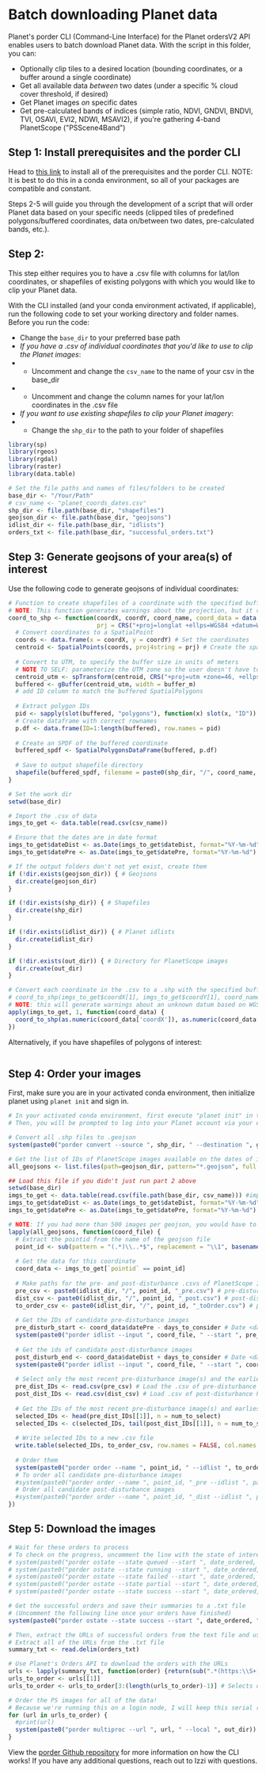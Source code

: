 # Batch downloading Planet data

Planet's porder CLI (Command-Line Interface) for the Planet ordersV2 API enables users to batch download Planet data. With the script in this folder, you can: 
- Optionally clip tiles to a desired location (bounding coordinates, or a buffer around a single coordinate)
- Get all available data _between_ two dates (under a specific % cloud cover threshold, if desired)
- Get Planet images _on_ specific dates
- Get pre-calculated bands of indices (simple ratio, NDVI, GNDVI, BNDVI, TVI, OSAVI, EVI2, NDWI, MSAVI2), if you're gathering 4-band PlanetScope ("PSScene4Band")

## Step 1: Install prerequisites and the porder CLI
Head to [this link](https://github.com/tyson-swetnam/porder#prerequisites) to install all of the prerequisites and the porder CLI.
NOTE: It is best to do this in a conda environment, so all of your packages are compatible and constant. 

Steps 2-5 will guide you through the development of a script that will order Planet data based on your specific needs (clipped tiles of predefined polygons/buffered coordinates, data on/between two dates, pre-calculated bands, etc.).

## Step 2: 
This step either requires you to have a .csv file with columns for lat/lon coordinates, or shapefiles of existing polygons with which you would like to clip your Planet data. 

With the CLI installed (and your conda environment activated, if applicable), run the following code to set your working directory and folder names. 
Before you run the code: 
- Change the `base_dir` to your preferred base path
- *If you have a .csv of individual coordinates that you'd like to use to clip the Planet images*: 
- - Uncomment and change the `csv_name` to the name of your csv in the base_dir
- - Uncomment and change the column names for your lat/lon coordinates in the .csv file
- *If you want to use existing shapefiles to clip your Planet imagery*: 
- - Change the `shp_dir` to the path to your folder of shapefiles

```r
library(sp)
library(rgeos)
library(rgdal)
library(raster)
library(data.table)

# Set the file paths and names of files/folders to be created 
base_dir <- "/Your/Path"
# csv_name <- "planet_coords_dates.csv"
shp_dir <- file.path(base_dir, "shapefiles")
geojson_dir <- file.path(base_dir, "geojsons") 
idlist_dir <- file.path(base_dir, "idlists")
orders_txt <- file.path(base_dir, "successful_orders.txt")
```

## Step 3: Generate geojsons of your area(s) of interest 
Use the following code to generate geojsons of individual coordinates: 
``` r
# Function to create shapefiles of a coordinate with the specified buffer
# NOTE: This function generates warnings about the projection, but it creates the correct buffered coordinates
coord_to_shp <- function(coordX, coordY, coord_name, coord_data = data.frame(), buffer_m = buffer, utm_zone = utm_zone, 
                         prj = CRS("+proj=longlat +ellps=WGS84 +datum=WGS84 +no_defs")) {
  # Convert coordinates to a SpatialPoint
  coords <- data.frame(x = coordX, y = coordY) # Set the coordinates
  centroid <- SpatialPoints(coords, proj4string = prj) # Create the spatialPoints
  
  # Convert to UTM, to specify the buffer size in units of meters 
  # NOTE TO SELF: parameterize the UTM zone so the user doesn't have to change it in the code
  centroid_utm <- spTransform(centroid, CRS("+proj=utm +zone=46, +ellps=WGS84")) # Convert to UTM
  buffered <- gBuffer(centroid_utm, width = buffer_m)
  # add ID column to match the buffered SpatialPolygons
  
  # Extract polygon IDs
  pid <- sapply(slot(buffered, "polygons"), function(x) slot(x, "ID"))
  # Create dataframe with correct rownames
  p.df <- data.frame(ID=1:length(buffered), row.names = pid)
  
  # Create an SPDF of the buffered coordinate
  buffered_spdf <- SpatialPolygonsDataFrame(buffered, p.df)
  
  # Save to output shapefile directory
  shapefile(buffered_spdf, filename = paste0(shp_dir, "/", coord_name, ".shp"))
}

# Set the work dir
setwd(base_dir)

# Import the .csv of data
imgs_to_get <- data.table(read.csv(csv_name))

# Ensure that the dates are in date format
imgs_to_get$dateDist <- as.Date(imgs_to_get$dateDist, format="%Y-%m-%d")
imgs_to_get$datePre <- as.Date(imgs_to_get$datePre, format="%Y-%m-%d")

# If the output folders don't not yet exist, create them
if (!dir.exists(geojson_dir)) { # Geojsons
  dir.create(geojson_dir)
}

if (!dir.exists(shp_dir)) { # Shapefiles
  dir.create(shp_dir)
}

if (!dir.exists(idlist_dir)) { # Planet idlists
  dir.create(idlist_dir)
}

if (!dir.exists(out_dir)) { # Directory for PlanetScope images
  dir.create(out_dir)
}

# Convert each coordinate in the .csv to a .shp with the specified buffer size in output shapefile folder
# coord_to_shp(imgs_to_get$coordX[1], imgs_to_get$coordY[1], coord_name = imgs_to_get$pointid[1]) # to test
# NOTE: this will generate warnings about an unknown datum based on WGS84 ellipsoid, you can ignore it!
apply(imgs_to_get, 1, function(coord_data) {
  coord_to_shp(as.numeric(coord_data['coordX']), as.numeric(coord_data['coordY']), coord_name = coord_data['pointid'])
})
```

Alternatively, if you have shapefiles of polygons of interest: 
```

```

## Step 4: Order your images 
First, make sure you are in your activated conda environment, then initialize planet using `planet init` and sign in.

``` r
# In your activated conda environment, first execute "planet init" in terminal 
# Then, you will be prompted to log into your Planet account via your email and password.

# Convert all .shp files to .geojson
system(paste0("porder convert --source ", shp_dir, " --destination ", geojson_dir))

# Get the list of IDs of PlanetScope images available on the dates of interest
all_geojsons <- list.files(path=geojson_dir, pattern="*.geojson", full.names=TRUE)

## Load this file if you didn't just run part 2 above
setwd(base_dir)
imgs_to_get <- data.table(read.csv(file.path(base_dir, csv_name))) #import csv of desired points
imgs_to_get$dateDist <- as.Date(imgs_to_get$dateDist, format="%Y-%m-%d")
imgs_to_get$datePre <- as.Date(imgs_to_get$datePre, format="%Y-%m-%d")

# NOTE: If you had more than 500 images per geojson, you would have to add a command to split the idlist into separate .csvs of max length 500
lapply(all_geojsons, function(coord_file) {
  # Extract the pointid from the name of the geojson file
  point_id <- sub(pattern = "(.*)\\..*$", replacement = "\\1", basename(coord_file))
  
  # Get the data for this coordinate
  coord_data <- imgs_to_get[`pointid` == point_id]
  
  # Make paths for the pre- and post-disturbance .csvs of PlanetScope IDs, and IDs to order
  pre_csv <- paste0(idlist_dir, "/", point_id, "_pre.csv") # pre-disturbance IDs
  dist_csv <- paste0(idlist_dir, "/", point_id, "_post.csv") # post-disturbance IDs
  to_order_csv <- paste0(idlist_dir, "/", point_id, "_toOrder.csv") # pre- and post-disturbance IDs to order
  
  # Get the IDs of candidate pre-disturbance images 
  pre_disturb_start <- coord_data$datePre - days_to_consider # Date <days_to_consider> days before the pre-disturbance date
  system(paste0("porder idlist --input ", coord_file, " --start ", pre_disturb_start, " --end ", coord_data$datePre, " --item ", item_type, " --asset ", asset_type, " --outfile ", pre_csv, " --cmin ", min_cloud_cover, " --cmax ", max_cloud_cover, " --overlap ", area_overlap))
  
  # Get the ids of candidate post-disturbance images
  post_disturb_end <- coord_data$dateDist + days_to_consider # Date <days_to_consider> days after the disturbance date
  system(paste0("porder idlist --input ", coord_file, " --start ", coord_data$dateDist, " --end ", post_disturb_end, " --item ", item_type, " --asset ", asset_type, " --outfile ", dist_csv, " --cmin ", min_cloud_cover, " --cmax ", max_cloud_cover, " --overlap ", area_overlap))
  
  # Select only the most recent pre-disturbance image(s) and the earliest post-disturbance image(s) available
  pre_dist_IDs <- read.csv(pre_csv) # Load the .csv of pre-disturbance PlanetScope image IDs
  post_dist_IDs <- read.csv(dist_csv) # Load .csv of post-disturbance PlanetScope image IDs
  
  # Get the IDs of the most recent pre-disturbance image(s) and earliest post-disturbance image(s)
  selected_IDs <- head(pre_dist_IDs[[1]], n = num_to_select)
  selected_IDs <- c(selected_IDs, tail(post_dist_IDs[[1]], n = num_to_select))
  
  # Write selected IDs to a new .csv file 
  write.table(selected_IDs, to_order_csv, row.names = FALSE, col.names = FALSE)
  
  # Order them
  system(paste0("porder order --name ", point_id, " --idlist ", to_order_csv, " --item ", item_type, " --bundle ", bundle, " --boundary ", coord_file, " --op ", ops))
  # To order all candidate pre-disturbance images
  #system(paste0("porder order --name ", point_id, "_pre --idlist ", paste0(idlist_dir, "/", point_id, "_pre.csv"), " --item ", item_type, " --bundle ", bundle, " --boundary ", coord_file, " --op ", ops))
  # Order all candidate post-disturbance images 
  #system(paste0("porder order --name ", point_id, "_dist --idlist ", paste0(idlist_dir, "/", point_id, "_dist.csv"), " --item ", item_type, " --bundle ", bundle, " --boundary ", coord_file, " --op ", ops))
})
```

## Step 5: Download the images
``` r
# Wait for these orders to process 
# To check on the progress, uncomment the line with the state of interest (queued, running, success, failed, partial) 
# system(paste0("porder ostate --state queued --start ", date_ordered, " --end ", date_today))
# system(paste0("porder ostate --state running --start ", date_ordered, " --end ", date_today))
# system(paste0("porder ostate --state failed --start ", date_ordered, " --end ", date_today))
# system(paste0("porder ostate --state partial --start ", date_ordered, " --end ", date_today))
# system(paste0("porder ostate --state success --start ", date_ordered, " --end ", date_today))

# Get the successful orders and save their summaries to a .txt file
# (Uncomment the following line once your orders have finished)
system(paste0("porder ostate --state success --start ", date_ordered, " --end ", date_today, " > ", orders_txt))

# Then, extract the URLs of successful orders from the text file and use the API to download the orders from the URLs 
# Extract all of the URLs from the .txt file
summary_txt <- read.delim(orders_txt)

# Use Planet's Orders API to download the orders with the URLs
urls <- lapply(summary_txt, function(order) {return(sub(".*(https:\\S+).*", "\\1", order))})
urls_to_order <- urls[[1]]
urls_to_order <- urls_to_order[3:(length(urls_to_order)-1)] # Selects only the URLs

# Order the PS images for all of the data! 
# Because we're running this on a login node, I will keep this serial rather than parallel
for (url in urls_to_order) {
  #print(url)
  system(paste0("porder multiproc --url ", url, " --local ", out_dir))
}
```

View the [porder Github repository](https://github.com/tyson-swetnam/porder) for more information on how the CLI works! If you have any additional questions, reach out to Izzi with questions. 
